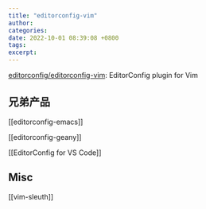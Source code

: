 ```yaml
---
title: "editorconfig-vim"
author: 
categories: 
date: 2022-10-01 08:39:08 +0800
tags: 
excerpt: 
---
```





[editorconfig/editorconfig-vim](https://github.com/editorconfig/editorconfig-vim): EditorConfig plugin for Vim


## 兄弟产品

[[editorconfig-emacs]]

[[editorconfig-geany]]

[[EditorConfig for VS Code]]



## Misc

[[vim-sleuth]]



